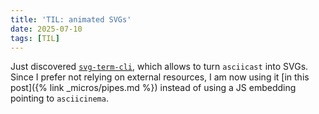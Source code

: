 ```yaml
---
title: 'TIL: animated SVGs'
date: 2025-07-10
tags: [TIL]
---
```


Just discovered [`svg-term-cli`](https://github.com/marionebl/svg-term-cli),
which allows to turn `asciicast` into SVGs. Since I prefer not relying on
external resources, I am now using it [in this post]({% link _micros/pipes.md %})
instead of using a JS embedding pointing to `asciicinema`.
